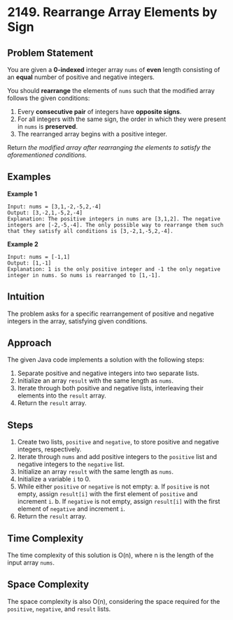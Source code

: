 # 2149. Rearrange Array Elements by Sign

## Problem Statement
You are given a **0-indexed** integer array `nums` of **even** length consisting of an **equal** number of positive and negative integers.

You should **rearrange** the elements of `nums` such that the modified array follows the given conditions:

1. Every **consecutive pair** of integers have **opposite signs**.
2. For all integers with the same sign, the order in which they were present in `nums` is **preserved**.
3. The rearranged array begins with a positive integer.

Return _the modified array after rearranging the elements to satisfy the aforementioned conditions._
## Examples
**Example 1**
```plaintext
Input: nums = [3,1,-2,-5,2,-4]
Output: [3,-2,1,-5,2,-4]
Explanation: The positive integers in nums are [3,1,2]. The negative integers are [-2,-5,-4]. The only possible way to rearrange them such that they satisfy all conditions is [3,-2,1,-5,2,-4].
```

**Example 2**
```plaintext
Input: nums = [-1,1]
Output: [1,-1]
Explanation: 1 is the only positive integer and -1 the only negative integer in nums. So nums is rearranged to [1,-1].
```
## Intuition
The problem asks for a specific rearrangement of positive and negative integers in the array, satisfying given conditions.

## Approach
The given Java code implements a solution with the following steps:
1. Separate positive and negative integers into two separate lists.
2. Initialize an array `result` with the same length as `nums`.
3. Iterate through both positive and negative lists, interleaving their elements into the `result` array.
4. Return the `result` array.

## Steps
1. Create two lists, `positive` and `negative`, to store positive and negative integers, respectively.
2. Iterate through `nums` and add positive integers to the `positive` list and negative integers to the `negative` list.
3. Initialize an array `result` with the same length as `nums`.
4. Initialize a variable `i` to 0.
5. While either `positive` or `negative` is not empty:
    a. If `positive` is not empty, assign `result[i]` with the first element of `positive` and increment `i`.
    b. If `negative` is not empty, assign `result[i]` with the first element of `negative` and increment `i`.
6. Return the `result` array.

## Time Complexity
The time complexity of this solution is O(n), where n is the length of the input array `nums`.

## Space Complexity
The space complexity is also O(n), considering the space required for the `positive`, `negative`, and `result` lists.

